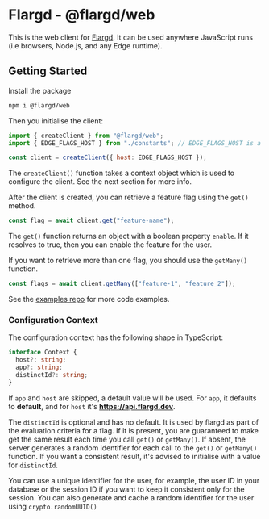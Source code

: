 # Flargd - @flargd/web

This is the web client for [Flargd](https://github.com/pmbanugo/flargd). It can be used anywhere JavaScript runs (i.e browsers, Node.js, and any Edge runtime).

## Getting Started

Install the package

```bash
npm i @flargd/web
```

Then you initialise the client:

```javascript
import { createClient } from "@flargd/web";
import { EDGE_FLAGS_HOST } from "./constants"; // EDGE_FLAGS_HOST is a constant value that could be resolved to an environment variable

const client = createClient({ host: EDGE_FLAGS_HOST });
```

The `createClient()` function takes a context object which is used to configure the client. See the next section for more info.

After the client is created, you can retrieve a feature flag using the `get()` method.

```javascript
const flag = await client.get("feature-name");
```

The `get()` function returns an object with a boolean property `enable`. If it resolves to true, then you can enable the feature for the user.

If you want to retrieve more than one flag, you should use the `getMany()` function.

```javascript
const flags = await client.getMany(["feature-1", "feature_2"]);
```

See the [examples repo](https://github.com/pmbanugo/flargd-examples) for more code examples.

### Configuration Context

The configuration context has the following shape in TypeScript:

```typescript
interface Context {
  host?: string;
  app?: string;
  distinctId?: string;
}
```

If `app` and `host` are skipped, a default value will be used. For `app`, it defaults to **default**, and for `host` it's **https://api.flargd.dev**.

The `distinctId` is optional and has no default. It is used by flargd as part of the evaluation criteria for a flag. If it is present, you are guaranteed to make get the same result each time you call `get()` or `getMany()`. If absent, the server generates a random identifier for each call to the `get()` or `getMany()` function. If you want a consistent result, it's advised to initialise with a value for `distinctId`.

You can use a unique identifier for the user, for example, the user ID in your database or the session ID if you want to keep it consistent only for the session. You can also generate and cache a random identifier for the user using `crypto.randomUUID()`
